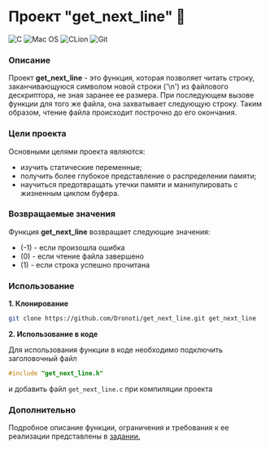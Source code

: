 # Проект "get_next_line" :page_facing_up:
![C](https://img.shields.io/badge/C-00599C?style=for-the-badge&logo=c&logoColor=white)
![Mac OS](https://img.shields.io/badge/mac%20os-000000?style=for-the-badge&logo=macos&logoColor=F0F0F0)
![CLion](https://img.shields.io/badge/CLion-black?style=for-the-badge&logo=clion&logoColor=white)
![Git](https://img.shields.io/badge/git-%23F05033.svg?style=for-the-badge&logo=git&logoColor=white)

### Описание
Проект **get_next_line** - это функция, которая позволяет читать строку, заканчивающуюся символом новой строки ('\n') из файлового дескриптора, не зная заранее ее размера.
При последующем вызове функции для того же файла, она захватывает следующую строку.
Таким образом, чтение файла происходит построчно до его окончания.

### Цели проекта
Основными целями проекта являются:
* изучить статические переменные;
* получить более глубокое представление о распределении памяти;
* научиться предотвращать утечки памяти и манипулировать с жизненным циклом буфера.

### Возвращаемые значения
Функция **get_next_line** возвращает следующие значения:
* (-1) - если произошла ошибка
* (0) - если чтение файла завершено
* (1) - если строка успешно прочитана

### Использование
**1. Клонирование**
```bash
git clone https://github.com/Dronoti/get_next_line.git get_next_line
```
**2. Использование в коде**

Для использования функции в коде необходимо подключить заголовочный файл
```C
#include "get_next_line.h"
```
и добавить файл `get_next_line.с` при компиляции проекта

### Дополнительно
Подробное описание функции, ограничения и требования к ее реализации представлены в [задании.](./get_next_line.pdf)